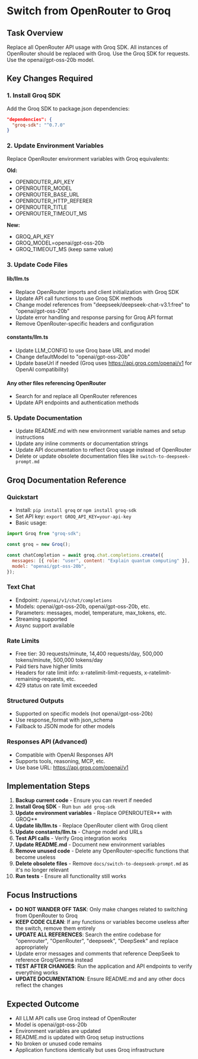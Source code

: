 # Switch from OpenRouter to Groq

## Task Overview

Replace all OpenRouter API usage with Groq SDK. All instances of OpenRouter should be replaced with Groq. Use the Groq SDK for requests. Use the openai/gpt-oss-20b model.

## Key Changes Required

### 1. Install Groq SDK

Add the Groq SDK to package.json dependencies:

```json
"dependencies": {
  "groq-sdk": "^0.7.0"
}
```

### 2. Update Environment Variables

Replace OpenRouter environment variables with Groq equivalents:

**Old:**

- OPENROUTER_API_KEY
- OPENROUTER_MODEL
- OPENROUTER_BASE_URL
- OPENROUTER_HTTP_REFERER
- OPENROUTER_TITLE
- OPENROUTER_TIMEOUT_MS

**New:**

- GROQ_API_KEY
- GROQ_MODEL=openai/gpt-oss-20b
- GROQ_TIMEOUT_MS (keep same value)

### 3. Update Code Files

#### lib/llm.ts

- Replace OpenRouter imports and client initialization with Groq SDK
- Update API call functions to use Groq SDK methods
- Change model references from "deepseek/deepseek-chat-v3.1:free" to "openai/gpt-oss-20b"
- Update error handling and response parsing for Groq API format
- Remove OpenRouter-specific headers and configuration

#### constants/llm.ts

- Update LLM_CONFIG to use Groq base URL and model
- Change defaultModel to "openai/gpt-oss-20b"
- Update baseUrl if needed (Groq uses https://api.groq.com/openai/v1 for OpenAI compatibility)

#### Any other files referencing OpenRouter

- Search for and replace all OpenRouter references
- Update API endpoints and authentication methods

### 5. Update Documentation

- Update README.md with new environment variable names and setup instructions
- Update any inline comments or documentation strings
- Update API documentation to reflect Groq usage instead of OpenRouter
- Delete or update obsolete documentation files like `switch-to-deepseek-prompt.md`

## Groq Documentation Reference

### Quickstart

- Install: `pip install groq` or `npm install groq-sdk`
- Set API key: `export GROQ_API_KEY=your-api-key`
- Basic usage:

```javascript
import Groq from "groq-sdk";

const groq = new Groq();

const chatCompletion = await groq.chat.completions.create({
  messages: [{ role: "user", content: "Explain quantum computing" }],
  model: "openai/gpt-oss-20b",
});
```

### Text Chat

- Endpoint: `/openai/v1/chat/completions`
- Models: openai/gpt-oss-20b, openai/gpt-oss-20b, etc.
- Parameters: messages, model, temperature, max_tokens, etc.
- Streaming supported
- Async support available

### Rate Limits

- Free tier: 30 requests/minute, 14,400 requests/day, 500,000 tokens/minute, 500,000 tokens/day
- Paid tiers have higher limits
- Headers for rate limit info: x-ratelimit-limit-requests, x-ratelimit-remaining-requests, etc.
- 429 status on rate limit exceeded

### Structured Outputs

- Supported on specific models (not openai/gpt-oss-20b)
- Use response_format with json_schema
- Fallback to JSON mode for other models

### Responses API (Advanced)

- Compatible with OpenAI Responses API
- Supports tools, reasoning, MCP, etc.
- Use base URL: https://api.groq.com/openai/v1

## Implementation Steps

1. **Backup current code** - Ensure you can revert if needed
2. **Install Groq SDK** - Run `bun add groq-sdk`
3. **Update environment variables** - Replace OPENROUTER*\* with GROQ*\*
4. **Update lib/llm.ts** - Replace OpenRouter client with Groq client
5. **Update constants/llm.ts** - Change model and URLs
6. **Test API calls** - Verify Groq integration works
7. **Update README.md** - Document new environment variables
8. **Remove unused code** - Delete any OpenRouter-specific functions that become useless
9. **Delete obsolete files** - Remove `docs/switch-to-deepseek-prompt.md` as it's no longer relevant
10. **Run tests** - Ensure all functionality still works

## Focus Instructions

- **DO NOT WANDER OFF TASK**: Only make changes related to switching from OpenRouter to Groq
- **KEEP CODE CLEAN**: If any functions or variables become useless after the switch, remove them entirely
- **UPDATE ALL REFERENCES**: Search the entire codebase for "openrouter", "OpenRouter", "deepseek", "DeepSeek" and replace appropriately
- Update error messages and comments that reference DeepSeek to reference Groq/Gemma instead
- **TEST AFTER CHANGES**: Run the application and API endpoints to verify everything works
- **UPDATE DOCUMENTATION**: Ensure README.md and any other docs reflect the changes

## Expected Outcome

- All LLM API calls use Groq instead of OpenRouter
- Model is openai/gpt-oss-20b
- Environment variables are updated
- README.md is updated with Groq setup instructions
- No broken or unused code remains
- Application functions identically but uses Groq infrastructure
